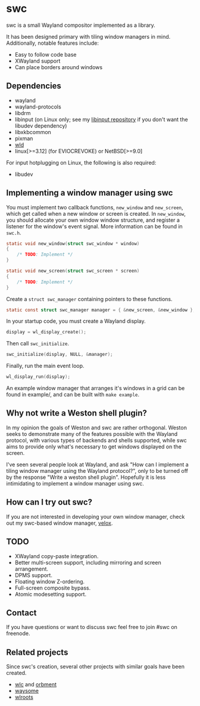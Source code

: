 swc
===
swc is a small Wayland compositor implemented as a library.

It has been designed primary with tiling window managers in mind. Additionally,
notable features include:

* Easy to follow code base
* XWayland support
* Can place borders around windows

Dependencies
------------
* wayland
* wayland-protocols
* libdrm
* libinput (on Linux only; see my
  [libinput repository](https://github.com/oasislinux/libinput) if you don't
  want the libudev dependency)
* libxkbcommon
* pixman
* [wld](http://github.com/michaelforney/wld)
* linux\[>=3.12\] (for EVIOCREVOKE) or NetBSD\[>=9.0\]

For input hotplugging on Linux, the following is also required:
* libudev

Implementing a window manager using swc
---------------------------------------
You must implement two callback functions, `new_window` and `new_screen`, which
get called when a new window or screen is created. In `new_window`, you should
allocate your own window window structure, and register a listener for the
window's event signal. More information can be found in `swc.h`.

```C
static void new_window(struct swc_window * window)
{
    /* TODO: Implement */
}

static void new_screen(struct swc_screen * screen)
{
    /* TODO: Implement */
}
```

Create a `struct swc_manager` containing pointers to these functions.

```C
static const struct swc_manager manager = { &new_screen, &new_window };
```

In your startup code, you must create a Wayland display.

```C
display = wl_display_create();
```

Then call `swc_initialize`.

```C
swc_initialize(display, NULL, &manager);
```

Finally, run the main event loop.

```C
wl_display_run(display);
```

An example window manager that arranges it's windows in a grid can be found in
example/, and can be built with `make example`.

Why not write a Weston shell plugin?
------------------------------------
In my opinion the goals of Weston and swc are rather orthogonal. Weston seeks to
demonstrate many of the features possible with the Wayland protocol, with
various types of backends and shells supported, while swc aims to provide only
what's necessary to get windows displayed on the screen.

I've seen several people look at Wayland, and ask "How can I implement a tiling
window manager using the Wayland protocol?", only to be turned off by the
response "Write a weston shell plugin". Hopefully it is less intimidating to
implement a window manager using swc.

How can I try out swc?
----------------------

If you are not interested in developing your own window manager, check out my
swc-based window manager, [velox](http://github.com/michaelforney/velox).

TODO
----
* XWayland copy-paste integration.
* Better multi-screen support, including mirroring and screen arrangement.
* DPMS support.
* Floating window Z-ordering.
* Full-screen composite bypass.
* Atomic modesetting support.

Contact
-------

If you have questions or want to discuss swc feel free to join #swc on
freenode.

Related projects
----------------

Since swc's creation, several other projects with similar goals have been
created.

- [wlc](https://github.com/Cloudef/wlc) and
  [orbment](https://github.com/Cloudef/orbment)
- [waysome](https://github.com/waysome/waysome)
- [wlroots](https://github.com/swaywm/wlroots)
